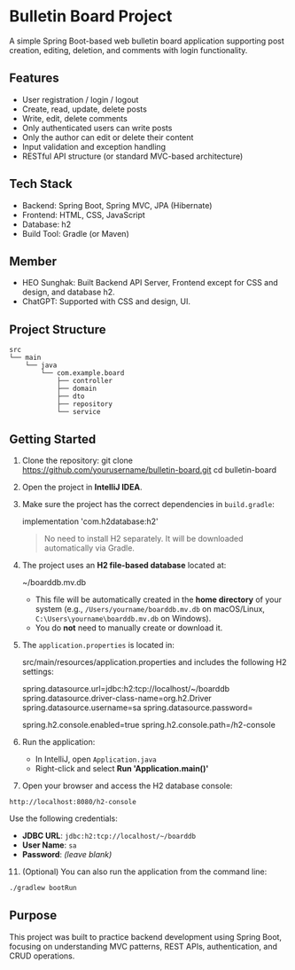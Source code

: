 # Bulletin Board Project

A simple Spring Boot-based web bulletin board application supporting post creation, editing, deletion, and comments with login functionality.

## Features

- User registration / login / logout
- Create, read, update, delete posts
- Write, edit, delete comments
- Only authenticated users can write posts
- Only the author can edit or delete their content
- Input validation and exception handling
- RESTful API structure (or standard MVC-based architecture)

## Tech Stack

- Backend: Spring Boot, Spring MVC, JPA (Hibernate)
- Frontend: HTML, CSS, JavaScript
- Database: h2
- Build Tool: Gradle (or Maven)

## Member

- HEO Sunghak: Built Backend API Server, Frontend except for CSS and design, and database h2.
- ChatGPT: Supported with CSS and design, UI.
  
## Project Structure

```plaintext
src
└── main
    └── java
        └── com.example.board
            ├── controller
            ├── domain
            ├── dto
            ├── repository
            └── service
```

## Getting Started

1. Clone the repository:
   git clone https://github.com/yourusername/bulletin-board.git
   cd bulletin-board

3. Open the project in **IntelliJ IDEA**.

4. Make sure the project has the correct dependencies in `build.gradle`:

   implementation 'com.h2database:h2'

   > No need to install H2 separately. It will be downloaded automatically via Gradle.

5. The project uses an **H2 file-based database** located at:
   
   ~/boarddb.mv.db
   
   - This file will be automatically created in the **home directory** of your system (e.g., `/Users/yourname/boarddb.mv.db` on macOS/Linux, `C:\Users\yourname\boarddb.mv.db` on Windows).
   - You do **not** need to manually create or download it.

7. The `application.properties` is located in:
   
   src/main/resources/application.properties
   and includes the following H2 settings:
   
   spring.datasource.url=jdbc:h2:tcp://localhost/~/boarddb
   spring.datasource.driver-class-name=org.h2.Driver
   spring.datasource.username=sa
   spring.datasource.password=

   spring.h2.console.enabled=true
   spring.h2.console.path=/h2-console

9. Run the application:
   - In IntelliJ, open `Application.java`
   - Right-click and select **Run 'Application.main()'**

10. Open your browser and access the H2 database console:
   ```
   http://localhost:8080/h2-console
   ```
   Use the following credentials:
   - **JDBC URL**: `jdbc:h2:tcp://localhost/~/boarddb`
   - **User Name**: `sa`
   - **Password**: *(leave blank)*

11. (Optional) You can also run the application from the command line:
   ```bash
   ./gradlew bootRun
   ```

## Purpose

This project was built to practice backend development using Spring Boot, focusing on understanding MVC patterns, REST APIs, authentication, and CRUD operations.
